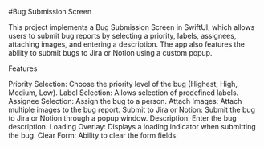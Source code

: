 #Bug Submission Screen

This project implements a Bug Submission Screen in SwiftUI, which allows users to submit bug reports by selecting a priority, labels, assignees, attaching images, and entering a description. The app also features the ability to submit bugs to Jira or Notion using a custom popup.

Features

Priority Selection: Choose the priority level of the bug (Highest, High, Medium, Low).
Label Selection: Allows selection of predefined labels.
Assignee Selection: Assign the bug to a person.
Attach Images: Attach multiple images to the bug report.
Submit to Jira or Notion: Submit the bug to Jira or Notion through a popup window.
Description: Enter the bug description.
Loading Overlay: Displays a loading indicator when submitting the bug.
Clear Form: Ability to clear the form fields.
